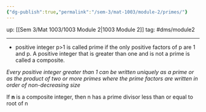 ```yaml
---
{"dg-publish":true,"permalink":"/sem-3/mat-1003/module-2/primes/"}
---
```


up: [[Sem 3/Mat 1003/1003 Module 2|1003 Module 2]]
tag: #dms/module2 

---

- positive integer p>1 is called prime if the only positive factors of p are 1 and p. A positive integer that is greater than one and is not a prime is called a composite.

*Every positive integer greater than 1 can be written uniquely as a prime or as the product of two or more primes where the prime factors are written in order of non-decreasing size*

If **n** is a composite integer, then n has a prime divisor less than or equal to root of n